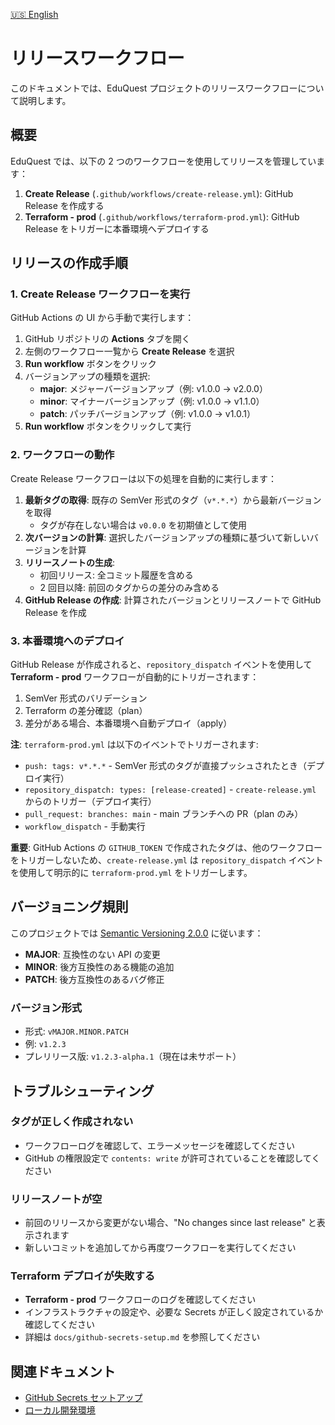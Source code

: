 [🇺🇸 English](/docs/release-workflow.md)

# リリースワークフロー

このドキュメントでは、EduQuest プロジェクトのリリースワークフローについて説明します。

## 概要

EduQuest では、以下の 2 つのワークフローを使用してリリースを管理しています：

1. **Create Release** (`.github/workflows/create-release.yml`): GitHub Release を作成する
2. **Terraform - prod** (`.github/workflows/terraform-prod.yml`): GitHub Release をトリガーに本番環境へデプロイする

## リリースの作成手順

### 1. Create Release ワークフローを実行

GitHub Actions の UI から手動で実行します：

1. GitHub リポジトリの **Actions** タブを開く
2. 左側のワークフロー一覧から **Create Release** を選択
3. **Run workflow** ボタンをクリック
4. バージョンアップの種類を選択:
   - **major**: メジャーバージョンアップ（例: v1.0.0 → v2.0.0）
   - **minor**: マイナーバージョンアップ（例: v1.0.0 → v1.1.0）
   - **patch**: パッチバージョンアップ（例: v1.0.0 → v1.0.1）
5. **Run workflow** ボタンをクリックして実行

### 2. ワークフローの動作

Create Release ワークフローは以下の処理を自動的に実行します：

1. **最新タグの取得**: 既存の SemVer 形式のタグ（`v*.*.*`）から最新バージョンを取得
   - タグが存在しない場合は `v0.0.0` を初期値として使用
2. **次バージョンの計算**: 選択したバージョンアップの種類に基づいて新しいバージョンを計算
3. **リリースノートの生成**:
   - 初回リリース: 全コミット履歴を含める
   - 2 回目以降: 前回のタグからの差分のみ含める
4. **GitHub Release の作成**: 計算されたバージョンとリリースノートで GitHub Release を作成

### 3. 本番環境へのデプロイ

GitHub Release が作成されると、`repository_dispatch` イベントを使用して **Terraform - prod** ワークフローが自動的にトリガーされます：

1. SemVer 形式のバリデーション
2. Terraform の差分確認（plan）
3. 差分がある場合、本番環境へ自動デプロイ（apply）

**注**: `terraform-prod.yml` は以下のイベントでトリガーされます:

- `push: tags: v*.*.*` - SemVer 形式のタグが直接プッシュされたとき（デプロイ実行）
- `repository_dispatch: types: [release-created]` - `create-release.yml` からのトリガー（デプロイ実行）
- `pull_request: branches: main` - main ブランチへの PR（plan のみ）
- `workflow_dispatch` - 手動実行

**重要**: GitHub Actions の `GITHUB_TOKEN` で作成されたタグは、他のワークフローをトリガーしないため、`create-release.yml` は `repository_dispatch` イベントを使用して明示的に `terraform-prod.yml` をトリガーします。

## バージョニング規則

このプロジェクトでは [Semantic Versioning 2.0.0](https://semver.org/) に従います：

- **MAJOR**: 互換性のない API の変更
- **MINOR**: 後方互換性のある機能の追加
- **PATCH**: 後方互換性のあるバグ修正

### バージョン形式

- 形式: `vMAJOR.MINOR.PATCH`
- 例: `v1.2.3`
- プレリリース版: `v1.2.3-alpha.1`（現在は未サポート）

## トラブルシューティング

### タグが正しく作成されない

- ワークフローログを確認して、エラーメッセージを確認してください
- GitHub の権限設定で `contents: write` が許可されていることを確認してください

### リリースノートが空

- 前回のリリースから変更がない場合、"No changes since last release" と表示されます
- 新しいコミットを追加してから再度ワークフローを実行してください

### Terraform デプロイが失敗する

- **Terraform - prod** ワークフローのログを確認してください
- インフラストラクチャの設定や、必要な Secrets が正しく設定されているか確認してください
- 詳細は `docs/github-secrets-setup.md` を参照してください

## 関連ドキュメント

- [GitHub Secrets セットアップ](./github-secrets-setup.md)
- [ローカル開発環境](./local-dev.md)
